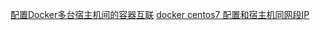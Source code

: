[配置Docker多台宿主机间的容器互联](http://ylw6006.blog.51cto.com/470441/1606239/)
[docker centos7 配置和宿主机同网段IP](http://wenku.baidu.com/link?url=KSu90XrTnZzTvAAskID7e9WvtttIj7ZWi36fBP0LWO0KDdG2jEEj1O4QNBruvk5AezXPDPL-uZNFGKHwgHunEzmwMWjLCsMA8qqda88YtA_)